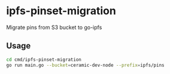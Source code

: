 # ipfs-pinset-migration

Migrate pins from S3 bucket to go-ipfs

## Usage

```sh
cd cmd/ipfs-pinset-migration
go run main.go --bucket=ceramic-dev-node --prefix=ipfs/pins
```
